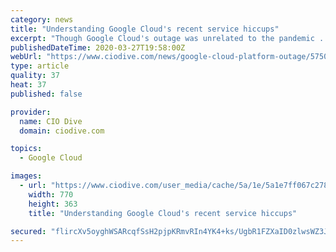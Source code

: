 ```yaml
---
category: news
title: "Understanding Google Cloud's recent service hiccups"
excerpt: "Though Google Cloud's outage was unrelated to the pandemic ... The interconnectedness of the internet could spell trouble for the new normal, as one service's outage can lead to another site or platform going offline right as businesses highly depend on the web to sustain their operations."
publishedDateTime: 2020-03-27T19:58:00Z
webUrl: "https://www.ciodive.com/news/google-cloud-platform-outage/575047/"
type: article
quality: 37
heat: 37
published: false

provider:
  name: CIO Dive
  domain: ciodive.com

topics:
  - Google Cloud

images:
  - url: "https://www.ciodive.com/user_media/cache/5a/1e/5a1e7ff067c278445b0f742324fca020.jpg"
    width: 770
    height: 363
    title: "Understanding Google Cloud's recent service hiccups"

secured: "flircXv5oyghWSARcqfSsH2pjpKRmvRIn4YK4+ks/UgbR1FZXaID0zlwsWZ3JT2GYGXPnM0pWpIt0iQnTGCYKxw3gw/J8TWMPUqTkNUQuZgYxo8kJA4bs6xOKvtaEExE76DY3bik794vG2gqgAYAVZWxBE6y/z3Iwc3iSmFWm6CMLOe0Qhbddqbos3+wODr/BMO2+lDkO+oUesoymhginnaSSA7NW9H+LhVkryMRhStpAclVd7kf30wkbevo10bs1ZJEukDb57FI+D+tEvfaae1FfQZ+sSk1kZrCqDSshajcZ6AxSbbrXM9thW+vZELb;NfHVjFVnnY4scxy+q2LftA=="
---
```



